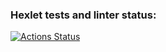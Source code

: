 ### Hexlet tests and linter status:
[![Actions Status](https://github.com/GiantCherry/flask-project-51/actions/workflows/hexlet-check.yml/badge.svg)](https://github.com/GiantCherry/flask-project-51/actions)